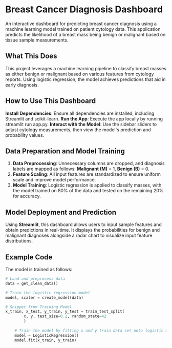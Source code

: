 # Breast Cancer Diagnosis Dashboard

An interactive dashboard for predicting breast cancer diagnosis using a machine learning model trained on patient cytology data. This application predicts the likelihood of a breast mass being benign or malignant based on tissue sample measurements.

## What This Does

This project leverages a machine learning pipeline to classify breast masses as either benign or malignant based on various features from cytology reports. Using logistic regression, the model achieves predictions that aid in early diagnosis.

## How to Use This Dashboard

**Install Dependencies**: Ensure all dependencies are installed, including Streamlit and scikit-learn.
**Run the App**: Execute the app locally by running streamlit run app.py.
**Interact with the Model**: Use the sidebar sliders to adjust cytology measurements, then view the model's prediction and probability values.

## Data Preparation and Model Training

1. **Data Preprocessing**: Unnecessary columns are dropped, and diagnosis labels are mapped as follows: **Malignant (M)** = 1, **Benign (B)** = 0.
2. **Feature Scaling**: All input features are standardized to ensure uniform scale and improve model performance.
3. **Model Training**: Logistic regression is applied to classify masses, with the model trained on 80% of the data and tested on the remaining 20% for accuracy.

## Model Deployment and Prediction

Using **Streamlit**, this dashboard allows users to input sample features and obtain predictions in real-time. It displays the probabilities for benign and malignant diagnoses alongside a radar chart to visualize input feature distributions.

## Example Code

The model is trained as follows:

```python
# Load and preprocess data
data = get_clean_data()

# Train the logistic regression model
model, scaler = create_model(data)

# Snippet from Training Model
x_train, x_test, y_train, y_test = train_test_split(
        x, y, test_size=0.2, random_state=42
        )
    
    # Train the model by fitting x and y train data set onto logistic model graph
    model = LogisticRegression()
    model.fit(x_train, y_train)
```
